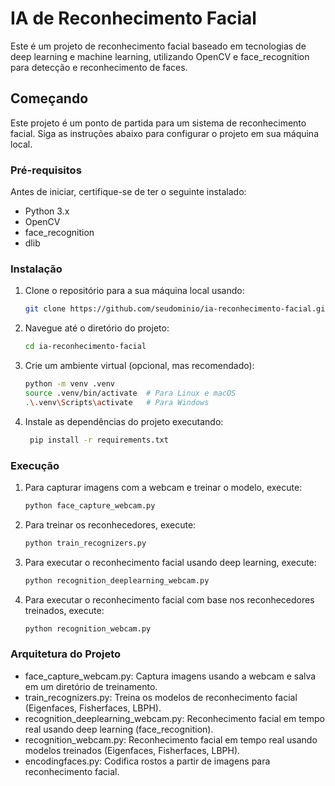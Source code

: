 # IA de Reconhecimento Facial

Este é um projeto de reconhecimento facial baseado em tecnologias de deep learning e machine learning, utilizando OpenCV e face_recognition para detecção e reconhecimento de faces.

## Começando

Este projeto é um ponto de partida para um sistema de reconhecimento facial. Siga as instruções abaixo para configurar o projeto em sua máquina local.

### Pré-requisitos

Antes de iniciar, certifique-se de ter o seguinte instalado:
- Python 3.x
- OpenCV
- face_recognition
- dlib

### Instalação

1. Clone o repositório para a sua máquina local usando:
   ```bash
   git clone https://github.com/seudominio/ia-reconhecimento-facial.git
2. Navegue até o diretório do projeto:
   ```bash
   cd ia-reconhecimento-facial
3. Crie um ambiente virtual (opcional, mas recomendado):
   ```bash
   python -m venv .venv
   source .venv/bin/activate  # Para Linux e macOS
   .\.venv\Scripts\activate   # Para Windows
4. Instale as dependências do projeto executando:
   ```bash
    pip install -r requirements.txt


### Execução
1. Para capturar imagens com a webcam e treinar o modelo, execute:
   ```bash
   python face_capture_webcam.py
   
2. Para treinar os reconhecedores, execute:
   ```bash
   python train_recognizers.py

3. Para executar o reconhecimento facial usando deep learning, execute:
   ```bash
   python recognition_deeplearning_webcam.py

4. Para executar o reconhecimento facial com base nos reconhecedores treinados, execute:
   ```bash
   python recognition_webcam.py

### Arquitetura do Projeto
- face_capture_webcam.py: Captura imagens usando a webcam e salva em um diretório de treinamento.
- train_recognizers.py: Treina os modelos de reconhecimento facial (Eigenfaces, Fisherfaces, LBPH).
- recognition_deeplearning_webcam.py: Reconhecimento facial em tempo real usando deep learning (face_recognition).
- recognition_webcam.py: Reconhecimento facial em tempo real usando modelos treinados (Eigenfaces, Fisherfaces, LBPH).
- encodingfaces.py: Codifica rostos a partir de imagens para reconhecimento facial.
